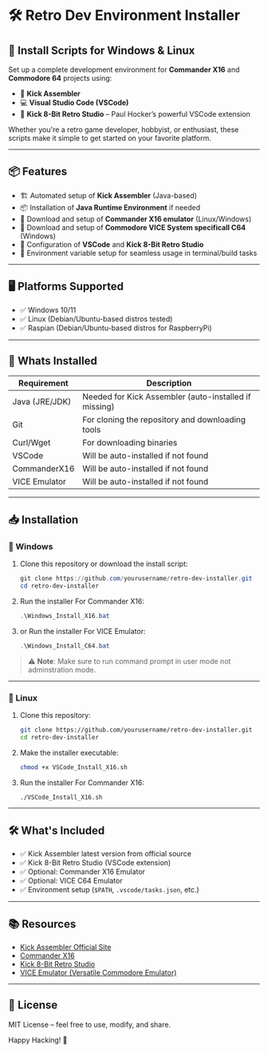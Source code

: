 # 🛠️ Retro Dev Environment Installer

## 🚀 Install Scripts for Windows & Linux
Set up a complete development environment for **Commander X16** and **Commodore 64** projects using:

- 🧠 **Kick Assembler**
- 💻 **Visual Studio Code (VSCode)**
- 🔌 **Kick 8-Bit Retro Studio** – Paul Hocker’s powerful VSCode extension

Whether you're a retro game developer, hobbyist, or enthusiast, these scripts make it simple to get started on your favorite platform.

---

## 📦 Features

- 🏗️ Automated setup of **Kick Assembler** (Java-based)
- 📦 Installation of **Java Runtime Environment** if needed
- 📂 Download and setup of **Commander X16 emulator** (Linux/Windows)
- 📂 Download and setup of **Commodore VICE System specificall C64** (Windows)
- 🧰 Configuration of **VSCode** and **Kick 8-Bit Retro Studio**
- 🔄 Environment variable setup for seamless usage in terminal/build tasks

---

## 🖥️ Platforms Supported

- ✅ Windows 10/11
- ✅ Linux (Debian/Ubuntu-based distros tested)
- ✅ Raspian (Debian/Ubuntu-based distros for RaspberryPi)
---

## 🧰 Whats Installed

| Requirement       | Description                                           |
|-------------------|-------------------------------------------------------|
| Java (JRE/JDK)    | Needed for Kick Assembler (auto-installed if missing) |
| Git               | For cloning the repository and downloading tools      |
| Curl/Wget         | For downloading binaries                              |
| VSCode            | Will be auto-installed if not found                   |
| CommanderX16      | Will be auto-installed if not found                   |
| VICE Emulator     | Will be auto-installed if not found                   |
---

## 📥 Installation

### 🔷 Windows

1. Clone this repository or download the install script:
    ```powershell
    git clone https://github.com/yourusername/retro-dev-installer.git
    cd retro-dev-installer
    ```

2. Run the installer For Commander X16:
    ```powershell
    .\Windows_Install_X16.bat
    ```

3. or Run the installer For VICE Emulator:
    ```powershell
    .\Windows_Install_C64.bat
    ```

> ⚠️ **Note**: Make sure to run command prompt in user mode not adminstration mode.

---

### 🐧 Linux

1. Clone this repository:
    ```bash
    git clone https://github.com/yourusername/retro-dev-installer.git
    cd retro-dev-installer
    ```

2. Make the installer executable:
    ```bash
    chmod +x VSCode_Install_X16.sh
    ```

3. Run the installer For Commander X16:
    ```bash
    ./VSCode_Install_X16.sh
    ```

---

## 🛠️ What's Included

- ✅ Kick Assembler latest version from official source
- ✅ Kick 8-Bit Retro Studio (VSCode extension)
- ✅ Optional: Commander X16 Emulator
- ✅ Optional: VICE C64 Emulator
- ✅ Environment setup (`$PATH`, `.vscode/tasks.json`, etc.)

---

## 📚 Resources

- [Kick Assembler Official Site](http://www.theweb.dk/KickAssembler/)
- [Commander X16](https://www.commanderx16.com/)
- [Kick 8-Bit Retro Studio](https://marketplace.visualstudio.com/items?itemName=paulhocker.kickassembler)
- [VICE Emulator (Versatile Commodore Emulator)](https://vice-emu.sourceforge.io/)


---

## 🧾 License

MIT License – feel free to use, modify, and share.

Happy Hacking! 👾

